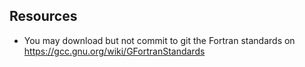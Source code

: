 ## Resources
- You may download but not commit to git the Fortran standards on https://gcc.gnu.org/wiki/GFortranStandards